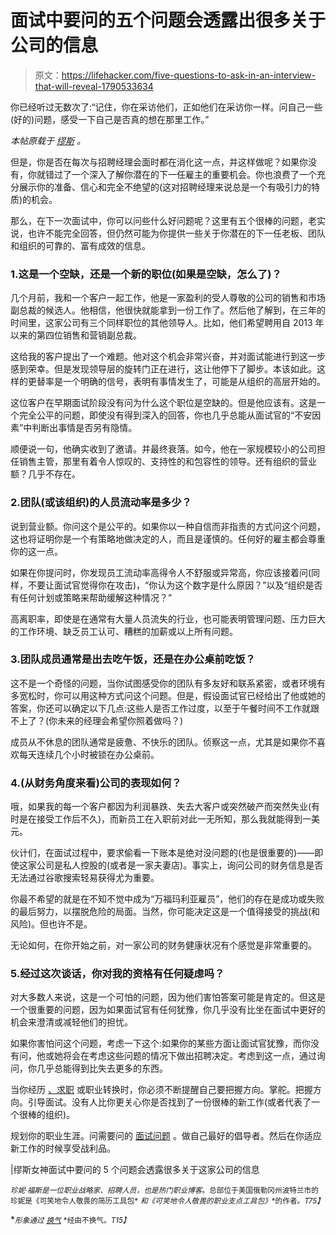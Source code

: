 # 面试中要问的五个问题会透露出很多关于公司的信息

> 原文：<https://lifehacker.com/five-questions-to-ask-in-an-interview-that-will-reveal-1790533634>

你已经听过无数次了:“记住，你在采访他们，正如他们在采访你一样。问自己一些(好的)问题，感受一下自己是否真的想在那里工作。”



*本帖原载于* [*缪斯*](https://www.themuse.com/advice/5-questions-to-ask-in-an-interview-thatll-reveal-a-lot-about-the-company-1) *。*

但是，你是否在每次与招聘经理会面时都在消化这一点，并这样做呢？如果你没有，你就错过了一个深入了解你潜在的下一任雇主的重要机会。你也浪费了一个充分展示你的准备、信心和完全不绝望的(这对招聘经理来说总是一个有吸引力的特质)的机会。

那么，在下一次面试中，你可以问些什么好问题呢？这里有五个很棒的问题，老实说，也许不能完全回答，但仍然可能为你提供一些关于你潜在的下一任老板、团队和组织的可靠的、富有成效的信息。

### 1.这是一个空缺，还是一个新的职位(如果是空缺，怎么了)？

几个月前，我和一个客户一起工作，他是一家盈利的受人尊敬的公司的销售和市场副总裁的候选人。他相信，他很快就能拿到一份工作了。然后他了解到，在三年的时间里，这家公司有三个同样职位的其他领导人。比如，他们希望聘用自 2013 年以来的第四位销售和营销副总裁。

这给我的客户提出了一个难题。他对这个机会非常兴奋，并对面试能进行到这一步感到荣幸。但是发现领导层的旋转门正在进行，这让他停下了脚步。本该如此。这样的更替率是一个明确的信号，表明有事情发生了，可能是从组织的高层开始的。

这位客户在早期面试阶段没有问为什么这个职位是空缺的。但是他应该有。这是一个完全公平的问题，即使没有得到深入的回答，你也几乎总能从面试官的“不安因素”中判断出事情是否另有隐情。

顺便说一句，他确实收到了邀请。并最终衰落。如今，他在一家规模较小的公司担任销售主管，那里有着令人惊叹的、支持性的和包容性的领导。还有组织的营业额？几乎不存在。

### 2.团队(或该组织)的人员流动率是多少？

说到营业额。你问这个是公平的。如果你以一种自信而非指责的方式问这个问题，这也将证明你是一个有策略地做决定的人，而且是谨慎的。任何好的雇主都会尊重你的这一点。

如果在你提问时，你发现员工流动率高得令人不舒服或异常高，你应该接着问(同样，不要让面试官觉得你在攻击)，“你认为这个数字是什么原因？”以及“组织是否有任何计划或策略来帮助缓解这种情况？”

高离职率，即使是在通常有大量人员流失的行业，也可能表明管理问题、压力巨大的工作环境、缺乏员工认可、糟糕的加薪或以上所有问题。

### 3.团队成员通常是出去吃午饭，还是在办公桌前吃饭？

这不是一个奇怪的问题，当你试图感受你的团队有多友好和联系紧密，或者环境有多宽松时，你可以用这种方式问这个问题。但是，假设面试官已经给出了他或她的答案，你还可以确定以下几点:这些人是否工作过度，以至于午餐时间不工作就跟不上了？(你未来的经理会希望你照着做吗？)

成员从不休息的团队通常是疲惫、不快乐的团队。侦察这一点，尤其是如果你不喜欢每天连续几个小时被锁在办公桌前。

### 4.(从财务角度来看)公司的表现如何？

哦，如果我的每一个客户都因为利润暴跌、失去大客户或突然破产而突然失业(有时是在接受工作后不久)，而新员工在入职前对此一无所知，那么我就能得到一美元。

伙计们，在面试过程中，要求偷看一下账本是绝对没问题的(也是很重要的)——即使这家公司是私人控股的(或者是一家夫妻店)。事实上，询问公司的财务信息是否无法通过谷歌搜索轻易获得尤为重要。

你最不希望的就是在不知不觉中成为“万福玛利亚雇员”，他们的存在是成功或失败的最后努力，以摆脱危险的局面。当然，你可能决定这是一个值得接受的挑战(和风险)。但也许不是。

无论如何，在你开始之前，对一家公司的财务健康状况有个感觉是非常重要的。

### 5.经过这次谈话，你对我的资格有任何疑虑吗？

对大多数人来说，这是一个可怕的问题，因为他们害怕答案可能是肯定的。但这是一个很重要的问题，因为如果面试官有任何犹豫，你几乎没有比坐在面试中更好的机会来澄清或减轻他们的担忧。

如果你害怕问这个问题，考虑一下这个:如果你的某些方面让面试官犹豫，而你没有问，他或她将会在考虑这些问题的情况下做出招聘决定。考虑到这一点，通过询问，你几乎总能得到比失去更多的东西。

当你经历 [、求职](https://www.themuse.com/advice/4-lies-you-tell-yourself-during-the-job-search-when-youre-desperate) 或职业转换时，你必须不断提醒自己要把握方向。掌舵。把握方向。引导面试。没有人比你更关心你是否找到了一份很棒的新工作(或者代表了一个很棒的组织)。

规划你的职业生涯。问需要问的 [面试问题](https://www.themuse.com/advice/51-interview-questions-you-should-be-asking) 。做自己最好的倡导者。然后在你适应新工作的时候享受战利品。

|缪斯女神面试中要问的 5 个问题会透露很多关于这家公司的信息

<small>*珍妮·福斯是一位职业战略家、招聘人员，也是热门职业博客*</small>[<small></small>](http://www.jobjenny.com/)*<small>*。总部位于美国俄勒冈州波特兰市的珍妮是《可笑地令人敬畏的简历工具包*</small> <small>*和《可笑地令人敬畏的职业支点工具包》*</small><small>*的作者。*T75】</small>*

*<small>*形象通过*</small> [<small>*换气*</small>](https://unsplash.com/photos/1Yu0VLMAUjo) <small>*经由不换气。*T15】</small>*